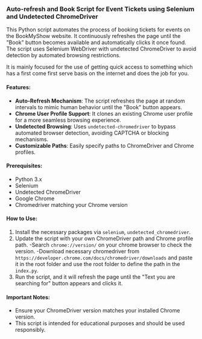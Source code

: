 ### Auto-refresh and Book Script for Event Tickets using Selenium and Undetected ChromeDriver

This Python script automates the process of booking tickets for events on the BookMyShow website. It continuously refreshes the page until the "Book" button becomes available and automatically clicks it once found. The script uses Selenium WebDriver with undetected ChromeDriver to avoid detection by automated browsing restrictions.

It is mainly focused for the use of getting quick access to something which has a first come first serve basis on the internet and does the job for you.

#### Features:
- **Auto-Refresh Mechanism**: The script refreshes the page at random intervals to mimic human behavior until the "Book" button appears.
- **Chrome User Profile Support**: It clones an existing Chrome user profile for a more seamless browsing experience.
- **Undetected Browsing**: Uses `undetected-chromedriver` to bypass automated browser detection, avoiding CAPTCHA or blocking mechanisms.
- **Customizable Paths**: Easily specify paths to ChromeDriver and Chrome profiles.

#### Prerequisites:
- Python 3.x
- Selenium
- Undetected ChromeDriver
- Google Chrome
- Chromedriver matching your Chrome version

#### How to Use:
1. Install the necessary packages via `selenium`, `undetected_chromedriver`.
2. Update the script with your own ChromeDriver path and Chrome profile path.
  -Search `chrome://version/` on your chrome browser to check the version.
  -Download necessary chromedriver from `https://developer.chrome.com/docs/chromedriver/downloads` and paste it in the root folder and use the root folder to define the path in the `index.py`.
3. Run the script, and it will refresh the page until the "Text you are searching for" button appears and clicks it.

#### Important Notes:
- Ensure your ChromeDriver version matches your installed Chrome version.
- This script is intended for educational purposes and should be used responsibly.
